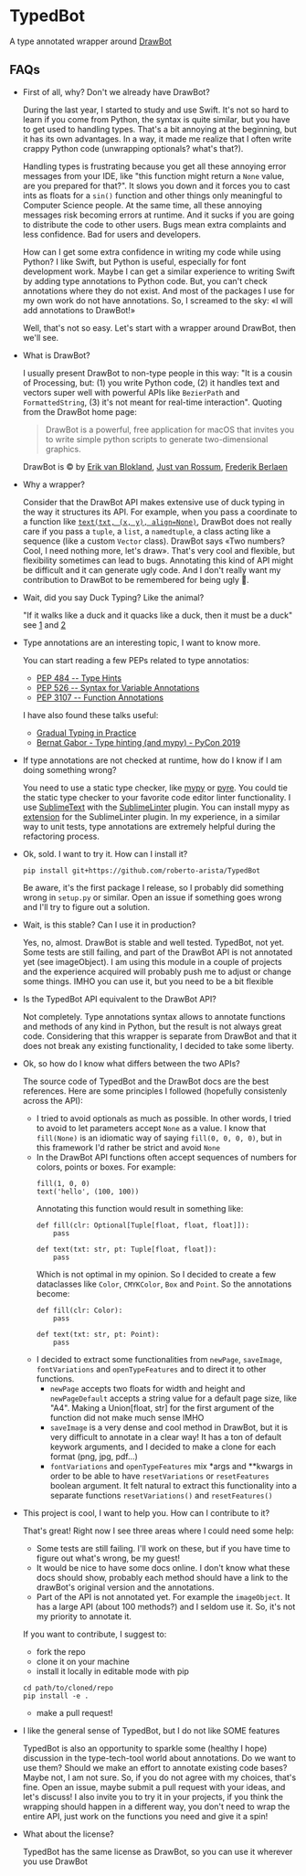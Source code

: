 # TypedBot
A type annotated wrapper around [DrawBot](https://www.drawbot.com)

## FAQs

+ First of all, why? Don't we already have DrawBot?

    During the last year, I started to study and use Swift. It's not so hard to learn if you come from Python, the syntax is quite similar, but you have to get used to handling types. That's a bit annoying at the beginning, but it has its own advantages. In a way, it made me realize that I often write crappy Python code (unwrapping optionals? what's that?).

    Handling types is frustrating because you get all these annoying error messages from your IDE, like "this function might return a `None` value, are you prepared for that?". It slows you down and it forces you to cast ints as floats for a `sin()` function and other things only meaningful to Computer Science people. At the same time, all these annoying messages risk becoming errors at runtime. And it sucks if you are going to distribute the code to other users. Bugs mean extra complaints and less confidence. Bad for users and developers.

    How can I get some extra confidence in writing my code while using Python? I like Swift, but Python is useful, especially for font development work. Maybe I can get a similar experience to writing Swift by adding type annotations to Python code. But, you can't check annotations where they do not exist. And most of the packages I use for my own work do not have annotations. So, I screamed to the sky: «I will add annotations to DrawBot!»

    Well, that's not so easy. Let's start with a wrapper around DrawBot, then we'll see.

+ What is DrawBot?

    I usually present DrawBot to non-type people in this way: "It is a cousin of Processing, but: (1) you write Python code, (2) it handles text and vectors super well with powerful APIs like `BezierPath` and `FormattedString`, (3) it's not meant for real-time interaction". Quoting from the DrawBot home page:
    
    > DrawBot is a powerful, free application for macOS that invites you to write simple python scripts to generate two-dimensional graphics. 

    DrawBot is © by [Erik van Blokland](https://letterror.com), [Just van Rossum](https://twitter.com/justvanrossum), [Frederik Berlaen](https://typemytype.com)

+ Why a wrapper?

    Consider that the DrawBot API makes extensive use of duck typing in the way it structures its API. For example, when you pass a coordinate to a function like [`text(txt, (x, y), align=None)`](https://www.drawbot.com/content/text/drawingText.html?highlight=text#drawBot.text), DrawBot does not really care if you pass a `tuple`, a `list`, a `namedtuple`, a class acting like a sequence (like a custom `Vector` class). DrawBot says «Two numbers? Cool, I need nothing more, let's draw». That's very cool and flexible, but flexibility sometimes can lead to bugs. Annotating this kind of API might be difficult and it can generate ugly code. And I don't really want my contribution to DrawBot to be remembered for being ugly 🥲.

+ Wait, did you say Duck Typing? Like the animal?

    "If it walks like a duck and it quacks like a duck, then it must be a duck" see [1](https://en.wikipedia.org/wiki/Duck_typing) and [2](https://i.stack.imgur.com/DNeRD.jpg)

+ Type annotations are an interesting topic, I want to know more.

    You can start reading a few PEPs related to type annotatios:
    + [PEP 484 -- Type Hints](https://www.python.org/dev/peps/pep-0484/)
    + [PEP 526 -- Syntax for Variable Annotations](https://www.python.org/dev/peps/pep-0526/)
    + [PEP 3107 -- Function Annotations](https://www.python.org/dev/peps/pep-3107/)

    I have also found these talks useful:
    - [Gradual Typing in Practice](https://www.youtube.com/watch?v=Lj_9TyT3V98)
    - [Bernat Gabor - Type hinting (and mypy) - PyCon 2019](https://www.youtube.com/watch?v=hTrjTAPnA_k)

+ If type annotations are not checked at runtime, how do I know if I am doing something wrong?

    You need to use a static type checker, like [mypy](http://mypy-lang.org) or [pyre](https://pyre-check.org). You could tie the static type checker to your favorite code editor linter functionality. I use [SublimeText](https://www.sublimetext.com) with the [SublimeLinter](http://www.sublimelinter.com/en/stable/) plugin. You can install mypy as [extension](https://github.com/fredcallaway/SublimeLinter-contrib-mypy) for the SublimeLinter plugin. In my experience, in a similar way to unit tests, type annotations are extremely helpful during the refactoring process.

+ Ok, sold. I want to try it. How can I install it?

    `pip install git+https://github.com/roberto-arista/TypedBot`

    Be aware, it's the first package I release, so I probably did something wrong in `setup.py` or similar. Open an issue if something goes wrong and I'll try to figure out a solution.

+ Wait, is this stable? Can I use it in production?

    Yes, no, almost. DrawBot is stable and well tested. TypedBot, not yet. Some tests are still failing, and part of the DrawBot API is not annotated yet (see imageObject). I am using this module in a couple of projects and the experience acquired will probably push me to adjust or change some things. IMHO you can use it, but you need to be a bit flexible

+ Is the TypedBot API equivalent to the DrawBot API?

    Not completely. Type annotations syntax allows to annotate functions and methods of any kind in Python, but the result is not always great code. Considering that this wrapper is separate from DrawBot and that it does not break any existing functionality, I decided to take some liberty.

+ Ok, so how do I know what differs between the two APIs?

    The source code of TypedBot and the DrawBot docs are the best references. Here are some principles I followed (hopefully consistenly across the API):
    + I tried to avoid optionals as much as possible. In other words, I tried to avoid to let parameters accept `None` as a value. I know that `fill(None)` is an idiomatic way of saying `fill(0, 0, 0, 0)`, but in this framework I'd rather be strict and avoid `None`
    + In the DrawBot API functions often accept sequences of numbers for colors, points or boxes. For example:
        ```
        fill(1, 0, 0)
        text('hello', (100, 100))
        ```
        Annotating this function would result in something like:
        ```
        def fill(clr: Optional[Tuple[float, float, float]]):
            pass

        def text(txt: str, pt: Tuple[float, float]):
            pass
        ```
        Which is not optimal in my opinion. So I decided to create a few dataclasses like `Color`, `CMYKColor`, `Box` and `Point`. So the annotations become:
        ```
        def fill(clr: Color):
            pass

        def text(txt: str, pt: Point):
            pass
        ```
    + I decided to extract some functionalities from `newPage`, `saveImage`, `fontVariations` and `openTypeFeatures` and to direct it to other functions.
        + `newPage` accepts two floats for width and height and `newPageDefault` accepts a string value for a default page size, like "A4". Making a Union[float, str] for the first argument of the function did not make much sense IMHO
        + `saveImage` is a very dense and cool method in DrawBot, but it is very difficult to annotate in a clear way! It has a ton of default keywork arguments, and I decided to make a clone for each format (png, jpg, pdf...)
        + `fontVariations` and `openTypeFeatures` mix \*args and \*\*kwargs in order to be able to have `resetVariations` or `resetFeatures` boolean argument. It felt natural to extract this functionality into a separate functions `resetVariations()` and `resetFeatures()`

+ This project is cool, I want to help you. How can I contribute to it?

    That's great! Right now I see three areas where I could need some help:
    + Some tests are still failing. I'll work on these, but if you have time to figure out what's wrong, be my guest!
    + It would be nice to have some docs online. I don't know what these docs should show, probably each method should have a link to the drawBot's original version and the annotations.
    + Part of the API is not annotated yet. For example the `imageObject`. It has a large API (about 100 methods?) and I seldom use it. So, it's not my priority to annotate it.

    If you want to contribute, I suggest to:
    + fork the repo
    + clone it on your machine
    + install it locally in editable mode with pip
    ```
    cd path/to/cloned/repo
    pip install -e .
    ```
    + make a pull request!

+ I like the general sense of TypedBot, but I do not like SOME features

    TypedBot is also an opportunity to sparkle some (healthy I hope) discussion in the type-tech-tool world about annotations. Do we want to use them? Should we make an effort to annotate existing code bases? Maybe not, I am not sure. So, if you do not agree with my choices, that's fine. Open an issue, maybe submit a pull request with your ideas, and let's discuss!
    I also invite you to try it in your projects, if you think the wrapping should happen in a different way, you don't need to wrap the entire API, just work on the functions you need and give it a spin!

+ What about the license?

    TypedBot has the same license as DrawBot, so you can use it wherever you use DrawBot

